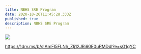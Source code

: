 ```yaml
---
title: NBHS SRE Program
date: 2020-10-26T11:45:28.333Z
published: true
description: NBHS SRE Program
---
```

![](/images/uploads/nbhs-sre-program-1.jpg)

<https://1drv.ms/b/s!AmFI5FLNh_Zlj12JRi60E0uRMDdl?e=sG1gYC>
